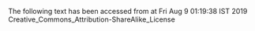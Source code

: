 The following text has been accessed from at Fri Aug 9 01:19:38 IST 2019
Creative_Commons_Attribution-ShareAlike_License
